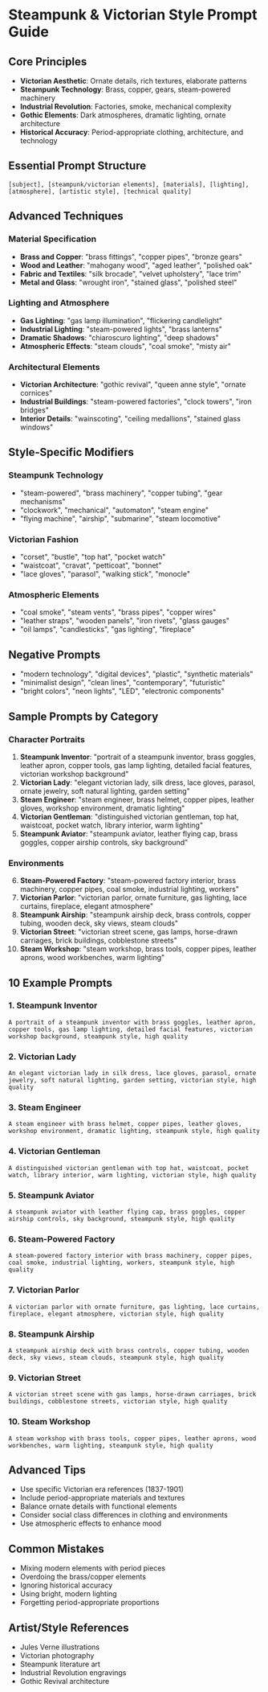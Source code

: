 # Steampunk & Victorian Style Prompt Guide

## Core Principles
- **Victorian Aesthetic**: Ornate details, rich textures, elaborate patterns
- **Steampunk Technology**: Brass, copper, gears, steam-powered machinery
- **Industrial Revolution**: Factories, smoke, mechanical complexity
- **Gothic Elements**: Dark atmospheres, dramatic lighting, ornate architecture
- **Historical Accuracy**: Period-appropriate clothing, architecture, and technology

## Essential Prompt Structure
```
[subject], [steampunk/victorian elements], [materials], [lighting], [atmosphere], [artistic style], [technical quality]
```

## Advanced Techniques

### Material Specification
- **Brass and Copper**: "brass fittings", "copper pipes", "bronze gears"
- **Wood and Leather**: "mahogany wood", "aged leather", "polished oak"
- **Fabric and Textiles**: "silk brocade", "velvet upholstery", "lace trim"
- **Metal and Glass**: "wrought iron", "stained glass", "polished steel"

### Lighting and Atmosphere
- **Gas Lighting**: "gas lamp illumination", "flickering candlelight"
- **Industrial Lighting**: "steam-powered lights", "brass lanterns"
- **Dramatic Shadows**: "chiaroscuro lighting", "deep shadows"
- **Atmospheric Effects**: "steam clouds", "coal smoke", "misty air"

### Architectural Elements
- **Victorian Architecture**: "gothic revival", "queen anne style", "ornate cornices"
- **Industrial Buildings**: "steam-powered factories", "clock towers", "iron bridges"
- **Interior Details**: "wainscoting", "ceiling medallions", "stained glass windows"

## Style-Specific Modifiers

### Steampunk Technology
- "steam-powered", "brass machinery", "copper tubing", "gear mechanisms"
- "clockwork", "mechanical", "automaton", "steam engine"
- "flying machine", "airship", "submarine", "steam locomotive"

### Victorian Fashion
- "corset", "bustle", "top hat", "pocket watch"
- "waistcoat", "cravat", "petticoat", "bonnet"
- "lace gloves", "parasol", "walking stick", "monocle"

### Atmospheric Elements
- "coal smoke", "steam vents", "brass pipes", "copper wires"
- "leather straps", "wooden panels", "iron rivets", "glass gauges"
- "oil lamps", "candlesticks", "gas lighting", "fireplace"

## Negative Prompts
- "modern technology", "digital devices", "plastic", "synthetic materials"
- "minimalist design", "clean lines", "contemporary", "futuristic"
- "bright colors", "neon lights", "LED", "electronic components"

## Sample Prompts by Category

### Character Portraits
1. **Steampunk Inventor**: "portrait of a steampunk inventor, brass goggles, leather apron, copper tools, gas lamp lighting, detailed facial features, victorian workshop background"
2. **Victorian Lady**: "elegant victorian lady, silk dress, lace gloves, parasol, ornate jewelry, soft natural lighting, garden setting"
3. **Steam Engineer**: "steam engineer, brass helmet, copper pipes, leather gloves, workshop environment, dramatic lighting"
4. **Victorian Gentleman**: "distinguished victorian gentleman, top hat, waistcoat, pocket watch, library interior, warm lighting"
5. **Steampunk Aviator**: "steampunk aviator, leather flying cap, brass goggles, copper airship controls, sky background"

### Environments
6. **Steam-Powered Factory**: "steam-powered factory interior, brass machinery, copper pipes, coal smoke, industrial lighting, workers"
7. **Victorian Parlor**: "victorian parlor, ornate furniture, gas lighting, lace curtains, fireplace, elegant atmosphere"
8. **Steampunk Airship**: "steampunk airship deck, brass controls, copper tubing, wooden deck, sky views, steam clouds"
9. **Victorian Street**: "victorian street scene, gas lamps, horse-drawn carriages, brick buildings, cobblestone streets"
10. **Steam Workshop**: "steam workshop, brass tools, copper pipes, leather aprons, wood workbenches, warm lighting"

## 10 Example Prompts

### 1. Steampunk Inventor
```
A portrait of a steampunk inventor with brass goggles, leather apron, copper tools, gas lamp lighting, detailed facial features, victorian workshop background, steampunk style, high quality
```

### 2. Victorian Lady
```
An elegant victorian lady in silk dress, lace gloves, parasol, ornate jewelry, soft natural lighting, garden setting, victorian style, high quality
```

### 3. Steam Engineer
```
A steam engineer with brass helmet, copper pipes, leather gloves, workshop environment, dramatic lighting, steampunk style, high quality
```

### 4. Victorian Gentleman
```
A distinguished victorian gentleman with top hat, waistcoat, pocket watch, library interior, warm lighting, victorian style, high quality
```

### 5. Steampunk Aviator
```
A steampunk aviator with leather flying cap, brass goggles, copper airship controls, sky background, steampunk style, high quality
```

### 6. Steam-Powered Factory
```
A steam-powered factory interior with brass machinery, copper pipes, coal smoke, industrial lighting, workers, steampunk style, high quality
```

### 7. Victorian Parlor
```
A victorian parlor with ornate furniture, gas lighting, lace curtains, fireplace, elegant atmosphere, victorian style, high quality
```

### 8. Steampunk Airship
```
A steampunk airship deck with brass controls, copper tubing, wooden deck, sky views, steam clouds, steampunk style, high quality
```

### 9. Victorian Street
```
A victorian street scene with gas lamps, horse-drawn carriages, brick buildings, cobblestone streets, victorian style, high quality
```

### 10. Steam Workshop
```
A steam workshop with brass tools, copper pipes, leather aprons, wood workbenches, warm lighting, steampunk style, high quality
```

## Advanced Tips
- Use specific Victorian era references (1837-1901)
- Include period-appropriate materials and textures
- Balance ornate details with functional elements
- Consider social class differences in clothing and environments
- Use atmospheric effects to enhance mood

## Common Mistakes
- Mixing modern elements with period pieces
- Overdoing the brass/copper elements
- Ignoring historical accuracy
- Using bright, modern lighting
- Forgetting period-appropriate proportions

## Artist/Style References
- Jules Verne illustrations
- Victorian photography
- Steampunk literature art
- Industrial Revolution engravings
- Gothic Revival architecture
